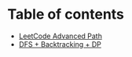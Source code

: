 # Table of contents

* [LeetCode Advanced Path](README.md)
* [DFS + Backtracking + DP](dfs-+-backtracking-+-dp.md)
